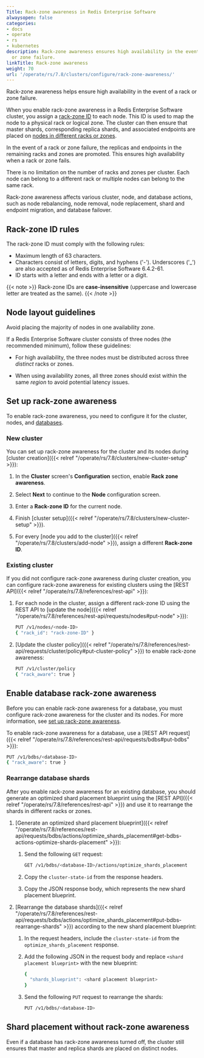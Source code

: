 ```yaml
---
Title: Rack-zone awareness in Redis Enterprise Software
alwaysopen: false
categories:
- docs
- operate
- rs
- kubernetes
description: Rack-zone awareness ensures high availability in the event of a rack
  or zone failure.
linkTitle: Rack-zone awareness
weight: 70
url: '/operate/rs/7.8/clusters/configure/rack-zone-awareness/'
---
```

Rack-zone awareness helps ensure high availability in the event of a rack or zone failure.

When you enable rack-zone awareness in a Redis Enterprise Software cluster, you assign
a [rack-zone ID](#rack-zone-id-rules) to each node. This ID is used to map the node to a
physical rack or logical zone. The cluster can then ensure that master shards, corresponding replica shards, and associated endpoints are placed on [nodes in different racks or zones](#node-layout-guidelines).

In the event of a rack or zone failure, the replicas and endpoints in the remaining racks and zones are promoted. This ensures high availability when a rack or zone fails.

There is no limitation on the number of racks and zones per cluster. Each
node can belong to a different rack or multiple nodes can belong to the
same rack.

Rack-zone awareness affects various cluster, node, and database actions, such as node rebalancing, node removal, node replacement, shard and endpoint migration, and database failover.

## Rack-zone ID rules

The rack-zone ID must comply with the following rules:

- Maximum length of 63 characters.
- Characters consist of letters, digits, and hyphens ('-'). Underscores ('_') are also accepted as of Redis Enterprise Software 6.4.2-61.
- ID starts with a letter and ends with a letter or a digit.

{{< note >}}
Rack-zone IDs are **case-insensitive** (uppercase and lowercase letter are treated as the same).
{{< /note >}}

## Node layout guidelines

Avoid placing the majority of nodes in one availability zone.

If a Redis Enterprise Software cluster consists of three nodes (the recommended minimum), follow these guidelines:

- For high availability, the three nodes must be distributed across three *distinct* racks or zones.

- When using availability zones, all three zones should exist within the same *region* to avoid potential latency issues.

## Set up rack-zone awareness

To enable rack-zone awareness, you need to configure it for the
cluster, nodes, and [databases](#enable-database-rack-zone-awareness).

### New cluster

You can set up rack-zone awareness for the cluster and its nodes during [cluster creation]({{< relref "/operate/rs/7.8/clusters/new-cluster-setup" >}}):

1. In the **Cluster** screen's **Configuration** section, enable **Rack zone awareness**.

1. Select **Next** to continue to the **Node** configuration screen.

1. Enter a **Rack-zone ID** for the current node.

1. Finish [cluster setup]({{< relref "/operate/rs/7.8/clusters/new-cluster-setup" >}}).

1. For every [node you add to the cluster]({{< relref "/operate/rs/7.8/clusters/add-node" >}}), assign a different **Rack-zone ID**.

### Existing cluster

If you did not configure rack-zone awareness during cluster creation, you can configure rack-zone awareness for existing clusters using the [REST API]({{< relref "/operate/rs/7.8/references/rest-api" >}}):

1. For each node in the cluster, assign a different rack-zone ID using the REST API to [update the node]({{< relref "/operate/rs/7.8/references/rest-api/requests/nodes#put-node" >}}):

    ```sh
    PUT /v1/nodes/<node-ID>
    { "rack_id": "rack-zone-ID" }
    ```

1. [Update the cluster policy]({{< relref "/operate/rs/7.8/references/rest-api/requests/cluster/policy#put-cluster-policy" >}}) to enable rack-zone awareness:

    ```sh
    PUT /v1/cluster/policy
    { "rack_aware": true }
    ```

## Enable database rack-zone awareness

Before you can enable rack-zone awareness for a database, you must configure rack-zone awareness for the cluster and its nodes. For more information, see [set up rack-zone awareness](#set-up-rack-zone-awareness).

<!--
To enable rack-zone awareness for a database using the Cluster Manager UI:

1. From **databases**, [create a new database]({{< relref "/operate/rs/7.8/databases/create" >}}) or edit an existing database's **configuration**.

1. Expand the **High availability & durability** section.

1. Enable [**Replication**]({{< relref "/operate/rs/7.8/databases/durability-ha/replication" >}}).

1. Select **Rack-zone awareness**.

    {{<image filename="images/rs/screenshots/databases/config-rack-zone-awareness.png" alt="Select the Rack-zone awareness checkbox to enable rack-zone awareness for the database." >}}

1. **Create** or **Save** your database.

1. [Rearrange database shards](#rearrange-database-shards) to optimize an existing database for rack-zone awareness.

    {{<note>}}
If you enabled rack-zone awareness during database creation, you can ignore this step.
    {{</note>}}
-->

To enable rack-zone awareness for a database, use a [REST API request]({{< relref "/operate/rs/7.8/references/rest-api/requests/bdbs#put-bdbs" >}}):

```sh
PUT /v1/bdbs/<database-ID>
{ "rack_aware": true }
```

### Rearrange database shards

After you enable rack-zone awareness for an existing database, you should generate an optimized shard placement blueprint using the [REST API]({{< relref "/operate/rs/7.8/references/rest-api" >}}) and use it to rearrange the shards in different racks or zones.

1. [Generate an optimized shard placement blueprint]({{< relref "/operate/rs/7.8/references/rest-api/requests/bdbs/actions/optimize_shards_placement#get-bdbs-actions-optimize-shards-placement" >}}):

    1. Send the following `GET` request:

        ```sh
        GET /v1/bdbs/<database-ID>/actions/optimize_shards_placement
        ```

    1. Copy the `cluster-state-id` from the response headers.

    1. Copy the JSON response body, which represents the new shard placement blueprint.

1. [Rearrange the database shards]({{< relref "/operate/rs/7.8/references/rest-api/requests/bdbs/actions/optimize_shards_placement#put-bdbs-rearrange-shards" >}}) according to the new shard placement blueprint:

    1. In the request headers, include the <nobr>`cluster-state-id`</nobr> from the `optimize_shards_placement` response.

    1. Add the following JSON in the request body and replace <nobr>`<shard placement blueprint>`</nobr> with the new blueprint:

        ```sh
        {
          "shards_blueprint": <shard placement blueprint>
        }
        ```

    1. Send the following `PUT` request to rearrange the shards:

        ```sh
        PUT /v1/bdbs/<database-ID>
        ```

## Shard placement without rack-zone awareness

Even if a database has rack-zone awareness turned off, the cluster still ensures that master and replica shards are placed on distinct nodes.
